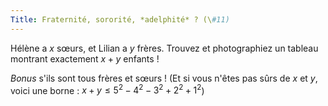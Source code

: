 ```yaml
---
Title: Fraternité, sororité, *adelphité* ? (\#11)
---
```


Hélène a $x$ sœurs, et Lilian a $y$ frères. Trouvez et photographiez un tableau montrant exactement $x + y$ enfants !

*Bonus* s'ils sont tous frères et sœurs !
(Et si vous n'êtes pas sûrs de $x$ et $y$, voici une borne : $x + y \leq 5^2 - 4^2 - 3^2 + 2^2 + 1^2$)

